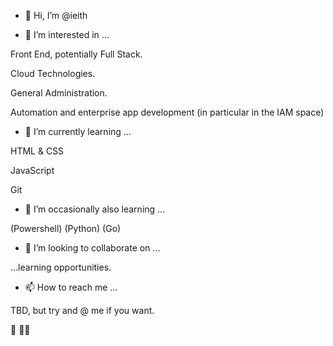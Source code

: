 - 👋 Hi, I’m @ieith

- 👀 I’m interested in ...

Front End, potentially Full Stack.

Cloud Technologies.

General Administration.

Automation and enterprise app development (in particular in the IAM space)

- 🌱 I’m currently learning ...

HTML & CSS 

JavaScript

Git

- 🌱 I’m occasionally also learning ...
  
(Powershell)
(Python)
(Go)

- 💞️ I’m looking to collaborate on ...

...learning opportunities.

- 📫 How to reach me ...

TBD, but try and @ me if you want.

🏴󠁧󠁢󠁷󠁬󠁳󠁿 🏳️‍🌈 

<!---
ieith/ieith is a ✨ special ✨ repository because its `README.md` (this file) appears on your GitHub profile.
You can click the Preview link to take a look at your changes.
--->
